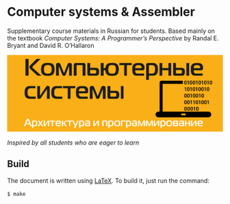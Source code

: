 # Computer systems & Assembler

Supplementary course materials in Russian for students. Based mainly on the textbook _Computer Systems: A Programmer’s Perspective_ by Randal E. Bryant and David R. O’Hallaron

![Instead of cover](images/cs-asm.png)

_Inspired by all students who are eager to learn_


## Build

The document is written using [LaTeX](https://www.latex-project.org). To build it, just run the command:

```
$ make
```
